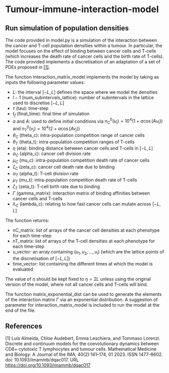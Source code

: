 # Tumour-immune-interaction-model

## Run simulation of population densities

The code provided in model.py is a simulation of the interaction between the cancer and T-cell population densities within a tumour. In particular, the model focuses on the effect of binding between cancer cells and T-cells (which increases the death rate of cancer cells and the birth rate of T-cells). The code provided implements a discretisation of an adaptation of a set of PDEs proposed in [[1]](#1). 

The function interaction_matrix_model implements the model by taking as inputs the following parameter values:
- $L$: the interval $[-L,L]$ defines the space where we model the densities
- $l-1$ (num_subintervals_lattice): number of subintervals in the lattice used to discretise $[-L,L]$
- $\tau$ (tau): time-step
- $t_f$ (final_time): final time of simulation
- $a$ and $A$: used to define initial conditions via $n^0_C(u_i) = 10^4(1 + a \cos (Au_i))$ and $n^0_T(v_j) = 10^4(2 + a \cos (Av_j))$
- $\theta_C$ (theta_c): intra-population competition range of cancer cells
- $\theta_T$ (theta_t): intra-population competition ranges of T-cells
- $\eta$ (eta): binding distance between cancer cells and T-cells in $[-L,L]$
- $\alpha_C$ (alpha_c): cancer cell division rate
- $\mu_C$ (mu_c): intra-population competition death rate of cancer cells
- $\zeta_C$ (zeta_c): cancer cell death rate due to binding
- $\alpha_T$ (alpha_t): T-cell division rate
- $\mu_T$ (mu_t): intra-population competition death rate of T-cells
- $\zeta_T$ (zeta_t): T-cell birth rate due to binding
- $\Gamma$ (gamma_matrix): interaction matrix of binding affinities between cancer cells and T-cells
- $\lambda_C$ (lambda_c): relating to how fast cancer cells can mutate across $[-L,L]$

The function returns:
- nC_matrix: list of arrays of the cancer cell densities at each phenotype for each time-step
- nT_matrix: list of arrays of the T-cell densities at each phenotype for each time-step
- u_vector: an array containing $(u_1, u_2, \dotsc, u_l)$ (which are the lattice points of the discretisation of $[-L,L]$)
- time_vector: list containing the different times at which the model is evaluated

The value of $\eta$ should be kept fixed to $\eta = 2L$ unless using the original version of the model, where not all cancer cells and T-cells will bind.

The function matrix_exponential_dist can be used to generate the elements of the interaction matrix $\Gamma$ via an exponential distribution. A suggestion of parameter for interaction_matrix_model is included to run the model at the end of the file.

## References
<a id="1">[1]</a> 
Luis Almeida, Chloe Audebert, Emma Leschiera, and Tommaso Lorenzi. Discrete and continuum models for the coevolutionary dynamics between CD8+ cytotoxic T lymphocytes and tumour cells. Mathematical Medicine and Biology: A Journal of the IMA, 40(2):141–174, 01 2023. ISSN 1477-8602. doi: 10.1093/imammb/dqac017. URL https://doi.org/10.1093/imammb/dqac017
